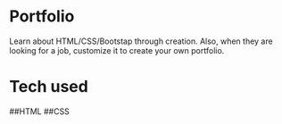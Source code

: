 # Portfolio
Learn about HTML/CSS/Bootstap through creation. Also, when they are looking for a job, customize it to create your own portfolio. 
# Tech used
##HTML
##CSS
